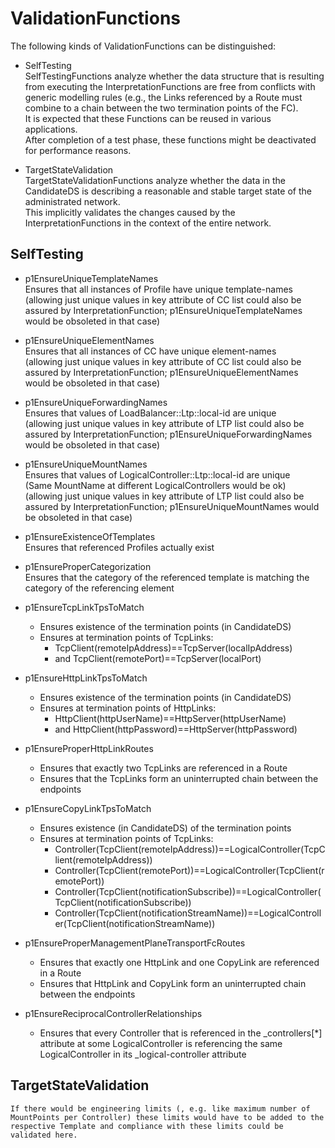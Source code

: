 # ValidationFunctions  

The following kinds of ValidationFunctions can be distinguished:  

- SelfTesting  
  SelfTestingFunctions analyze whether the data structure that is resulting from executing the InterpretationFunctions are free from conflicts with generic modelling rules (e.g., the Links referenced by a Route must combine to a chain between the two termination points of the FC).  
  It is expected that these Functions can be reused in various applications.  
  After completion of a test phase, these functions might be deactivated for performance reasons.  

- TargetStateValidation  
  TargetStateValidationFunctions analyze whether the data in the CandidateDS is describing a reasonable and stable target state of the administrated network.  
  This implicitly validates the changes caused by the InterpretationFunctions in the context of the entire network.  


## SelfTesting  

- p1EnsureUniqueTemplateNames  
  Ensures that all instances of Profile have unique template-names  
  (allowing just unique values in key attribute of CC list could also be assured by InterpretationFunction; p1EnsureUniqueTemplateNames would be obsoleted in that case)  

- p1EnsureUniqueElementNames  
  Ensures that all instances of CC have unique element-names  
  (allowing just unique values in key attribute of CC list could also be assured by InterpretationFunction; p1EnsureUniqueElementNames would be obsoleted in that case)  

- p1EnsureUniqueForwardingNames  
  Ensures that values of LoadBalancer::Ltp::local-id are unique  
  (allowing just unique values in key attribute of LTP list could also be assured by InterpretationFunction; p1EnsureUniqueForwardingNames would be obsoleted in that case)  

- p1EnsureUniqueMountNames  
  Ensures that values of LogicalController::Ltp::local-id are unique  
  (Same MountName at different LogicalControllers would be ok)  
  (allowing just unique values in key attribute of LTP list could also be assured by InterpretationFunction; p1EnsureUniqueMountNames would be obsoleted in that case)  

- p1EnsureExistenceOfTemplates  
  Ensures that referenced Profiles actually exist  

- p1EnsureProperCategorization  
  Ensures that the category of the referenced template is matching the category of the referencing element  

- p1EnsureTcpLinkTpsToMatch  
  - Ensures existence of the termination points (in CandidateDS)  
  - Ensures at termination points of TcpLinks:  
    - TcpClient(remoteIpAddress)==TcpServer(localIpAddress)  
    - and TcpClient(remotePort)==TcpServer(localPort)  

- p1EnsureHttpLinkTpsToMatch  
  - Ensures existence of the termination points (in CandidateDS)  
  - Ensures at termination points of HttpLinks:  
    - HttpClient(httpUserName)==HttpServer(httpUserName)  
    - and HttpClient(httpPassword)==HttpServer(httpPassword)  

- p1EnsureProperHttpLinkRoutes  
  - Ensures that exactly two TcpLinks are referenced in a Route  
  - Ensures that the TcpLinks form an uninterrupted chain between the endpoints  

- p1EnsureCopyLinkTpsToMatch  
  - Ensures existence (in CandidateDS) of the termination points  
  - Ensures at termination points of TcpLinks:  
    - Controller(TcpClient(remoteIpAddress))==LogicalController(TcpClient(remoteIpAddress))  
    - Controller(TcpClient(remotePort))==LogicalController(TcpClient(remotePort))  
    - Controller(TcpClient(notificationSubscribe))==LogicalController(TcpClient(notificationSubscribe))  
    - Controller(TcpClient(notificationStreamName))==LogicalController(TcpClient(notificationStreamName))  

- p1EnsureProperManagementPlaneTransportFcRoutes  
  - Ensures that exactly one HttpLink and one CopyLink are referenced in a Route  
  - Ensures that HttpLink and CopyLink form an uninterrupted chain between the endpoints  

- p1EnsureReciprocalControllerRelationships  
  - Ensures that every Controller that is referenced in the _controllers[*] attribute at some
    LogicalController is referencing the same LogicalController in its _logical-controller attribute  


## TargetStateValidation  

    If there would be engineering limits (, e.g. like maximum number of MountPoints per Controller) these limits would have to be added to the respective Template and compliance with these limits could be validated here.

